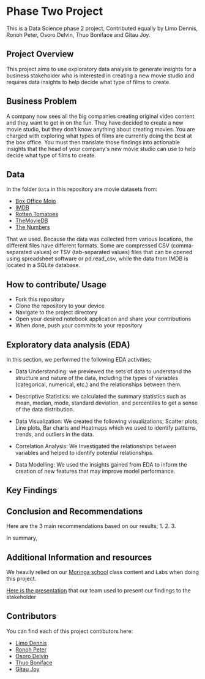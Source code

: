 # Phase Two Project

This is a Data Science phase 2 project, Contributed equally by Limo Dennis, Ronoh Peter, Osoro Delvin, Thuo Boniface and Gitau Joy.

## Project Overview
This project aims to use exploratory data analysis to generate insights for a business stakeholder who is interested in creating a new movie studio and requires data insights to help decide what type of films to create.

## Business Problem

A company now sees all the big companies creating original video content and they want to get in on the fun. They have decided to create a new movie studio, but they don’t know anything about creating movies. You are charged with exploring what types of films are currently doing the best at the box office. You must then translate those findings into actionable insights that the head of your company's new movie studio can use to help decide what type of films to create.

## Data
In the folder `Data` in this repository are movie datasets from:

- [Box Office Mojo](https://www.boxofficemojo.com/)
- [IMDB](https://www.imdb.com/)
- [Rotten Tomatoes](https://www.rottentomatoes.com/)
- [TheMovieDB](https://www.themoviedb.org/)
- [The Numbers](https://www.the-numbers.com/)

That we used. Because the data was collected from various locations, the different files have different formats. Some are compressed CSV (comma-separated values) or TSV (tab-separated values) files that can be opened using spreadsheet software or pd.read_csv, while the data from IMDB is located in a SQLite database.

## How to contribute/ Usage
- Fork this repository
- Clone the repository to your device
- Navigate to the project directory
- Open your desired notebook application and share your contributions
- When done, push your commits to your repository

## Exploratory data analysis (EDA)
In this section, we performed the following EDA activities; 

- Data Understanding: we previewed the sets of data to understand the structure and nature of the data, including the types of variables (categorical, numerical, etc.) and the relationships between them.

- Descriptive Statistics: we calculated the summary statistics such as mean, median, mode, standard deviation, and percentiles to get a sense of the data distribution.

- Data Visualization: We created the following visualizations; Scatter plots, Line plots, Bar charts and Heatmaps which we used to identify patterns, trends, and outliers in the data.

- Correlation Analysis: We Investigated the relationships between variables and helped to identify potential relationships.

- Data Modelling: We used the insights gained from EDA to inform the creation of new features that may improve model performance.
    
## Key Findings

## Conclusion and Recommendations
Here are the 3 main recommendations based on our results; 
1.
2.
3.

In summary,  


## Additional Information and resources
We heavily relied on our [Moringa school](https://moringaschool.com/?gclid=EAIaIQobChMIltKThaO0iQMVSJmDBx0ouiIhEAAYASAAEgKf5PD_BwE) class content and Labs when doing this project. 

[Here is the presentation](link) that our team used to present our findings to the stakeholder

## Contributors
You can find each of this project contibutors here:
- [Limo Dennis](https://github.com/ShemDennis)
- [Ronoh Peter](https://github.com/RonohSoy)
- [Osoro Delvin](https://github.com/Delvinah) 
- [Thuo Boniface](https://github.com/Boninafethuo)
- [Gitau Joy](https://github.com/Mweru) 
